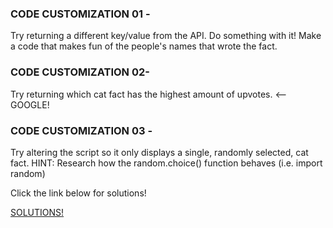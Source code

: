 ### CODE CUSTOMIZATION 01 - 

Try returning a different key/value from the API. Do something with it! Make a code that makes fun of the people's names that wrote the fact.

### CODE CUSTOMIZATION 02- 

Try returning which cat fact has the highest amount of upvotes. <-- GOOGLE!

### CODE CUSTOMIZATION 03 - 

Try altering the script so it only displays a single, randomly selected, cat fact. HINT: Research how the random.choice() function behaves (i.e. import random)


Click the link below for solutions!

[SOLUTIONS!](https://github.com/csfeeser/TLG-Python/blob/master/cat_fact_solution)

